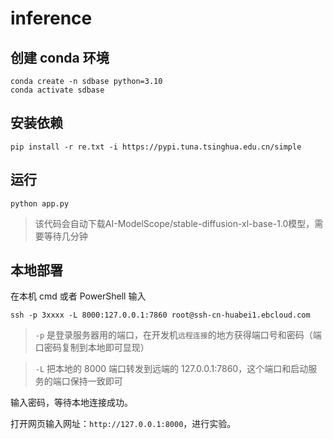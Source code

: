 # inference

## 创建 conda 环境
```
conda create -n sdbase python=3.10
conda activate sdbase
```

## 安装依赖
```
pip install -r re.txt -i https://pypi.tuna.tsinghua.edu.cn/simple
```

## 运行
```
python app.py
```
> 该代码会自动下载AI-ModelScope/stable-diffusion-xl-base-1.0模型，需要等待几分钟

## 本地部署

在本机 cmd 或者 PowerShell 输入
```
ssh -p 3xxxx -L 8000:127.0.0.1:7860 root@ssh-cn-huabei1.ebcloud.com
 ```

> `-p` 是登录服务器用的端口，在开发机`远程连接`的地方获得端口号和密码（端口密码复制到本地即可显现）

> `-L` 把本地的 8000 端口转发到远端的 127.0.0.1:7860，这个端口和启动服务的端口保持一致即可

输入密码，等待本地连接成功。

打开网页输入网址：`http://127.0.0.1:8000`，进行实验。
